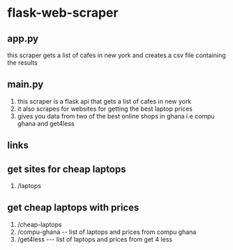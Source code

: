 # flask-web-scraper

## app.py
 this scraper gets a list of cafes in new york and creates a csv file containing the results

## main.py 
1. this scraper is a flask api that gets a list of cafes in new york 
2. it also scrapes for websites for getting the best laptop prices
3. gives you data from two of the best online shops in ghana i.e compu ghana and get4less


## links

## get sites for cheap laptops

1. /laptops

## get cheap laptops with prices
1. /cheap-laptops
2. /compu-ghana   -- list of laptops and prices from compu ghana
3. /get4less  --- list of laptops and prices from get 4 less



